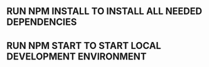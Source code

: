 ## RUN NPM INSTALL TO INSTALL ALL NEEDED DEPENDENCIES 

## RUN NPM START TO START LOCAL DEVELOPMENT ENVIRONMENT